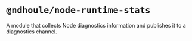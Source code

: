 # `@ndhoule/node-runtime-stats`

A module that collects Node diagnostics information and publishes it to a diagnostics channel.
